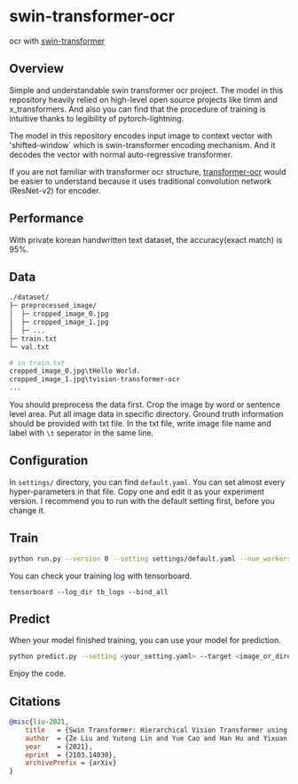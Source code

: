 # swin-transformer-ocr
ocr with [swin-transformer](https://arxiv.org/abs/2103.14030)

## Overview
Simple and understandable swin transformer ocr project.
The model in this repository heavily relied on high-level open source projects like timm and x_transformers.
And also you can find that the procedure of training is intuitive thanks to legibility of pytorch-lightning.

The model in this repository encodes input image to context vector with 'shifted-window` which is swin-transformer encoding mechanism. And it decodes the vector with normal auto-regressive transformer.

If you are not familiar with transformer ocr structure, [transformer-ocr](https://github.com/YongWookHa/transformer-ocr) would be easier to understand because it uses traditional convolution network (ResNet-v2) for encoder.

## Performance
With private korean handwritten text dataset, the accuracy(exact match) is 95%.

## Data
```bash
./dataset/
├─ preprocessed_image/
│  ├─ cropped_image_0.jpg
│  ├─ cropped_image_1.jpg
│  ├─ ...
├─ train.txt
└─ val.txt

# in train.txt
cropped_image_0.jpg\tHello World.
cropped_image_1.jpg\tvision-transformer-ocr
...
```

You should preprocess the data first. Crop the image by word or sentence level area. Put all image data in specific directory. Ground truth information should be provided with txt file. In the txt file, write image file name and label with `\t` seperator in the same line.

## Configuration
In `settings/` directory, you can find `default.yaml`. You can set almost every hyper-parameters in that file. Copy one and edit it as your experiment version. I recommend you to run with the default setting first, before you change it.

## Train
```bash
python run.py --version 0 --setting settings/default.yaml --num_workers 16
```
You can check your training log with tensorboard.  
```
tensorboard --log_dir tb_logs --bind_all
```  

## Predict  
When your model finished training, you can use your model for prediction.

```bash  
python predict.py --setting <your_setting.yaml> --target <image_or_directory> --tokenizer <your_tokenizer_pkl> --checkpoint <saved_checkpoint>
```

Enjoy the code.

## Citations

```bibtex
@misc{liu-2021,
    title   = {Swin Transformer: Hierarchical Vision Transformer using Shifted Windows},
	author  = {Ze Liu and Yutong Lin and Yue Cao and Han Hu and Yixuan Wei and Zheng Zhang and Stephen Lin and Baining Guo},
	year    = {2021},
    eprint  = {2103.14030},
	archivePrefix = {arXiv}
}
```
